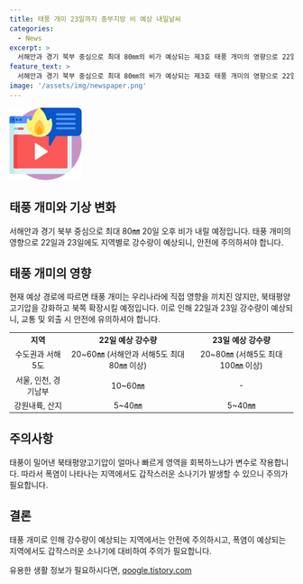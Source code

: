 ```yaml
---
title: 태풍 개미 23일까지 중부지방 비 예상 내일날씨
categories:
  - News
excerpt: >
  서해안과 경기 북부 중심으로 최대 80㎜의 비가 예상되는 제3호 태풍 개미의 영향으로 22일 새벽부터 비가 시작되며, 23일에는 경기북부와 서해5도에 20~80㎜의 강수량이 예상된다. 또한, 태풍이 통과한 이후 장마가 소강상태를 보일 전망이지만, 정체전선이 다시 남하해 중부지방 등에 비를 뿌릴 가능성이 있어 유의해야 한다. 또한, 폭염특보가 내려진 지역에서도 소나기가 쏟아질 수 있으니 주의가 필요하다.
feature_text: >
  서해안과 경기 북부 중심으로 최대 80㎜의 비가 예상되는 제3호 태풍 개미의 영향으로 22일 새벽부터 비가 시작되며, 23일에는 경기북부와 서해5도에 20~80㎜의 강수량이 예상된다. 또한, 태풍이 통과한 이후 장마가 소강상태를 보일 전망이지만, 정체전선이 다시 남하해 중부지방 등에 비를 뿌릴 가능성이 있어 유의해야 한다. 또한, 폭염특보가 내려진 지역에서도 소나기가 쏟아질 수 있으니 주의가 필요하다.
image: '/assets/img/newspaper.png'
---
```


<p><img src="/assets/img/news.png" alt="rentncar 속보" /></p>

<h2 data-ke-size="size26">태풍 개미와 기상 변화</h2>

<p data-ke-size="size16">서해안과 경기 북부 중심으로 최대 80㎜ 20일 오후 비가 내릴 예정입니다. 태풍 개미의 영향으로 22일과 23일에도 지역별로 강수량이 예상되니, 안전에 주의하셔야 합니다.</p>

<h2 data-ke-size="size24">태풍 개미의 영향</h2>

<p data-ke-size="size16">현재 예상 경로에 따르면 태풍 개미는 우리나라에 직접 영향을 끼치진 않지만, 북태평양고기압을 강화하고 북쪽 확장시킬 예정입니다. 이로 인해 22일과 23일 강수량이 예상되니, 교통 및 외출 시 안전에 유의하셔야 합니다.</p>

<table>
  <tr>
    <td style="text-align: center; height: 17px;"><b>지역</b></td>
    <td style="text-align: center; height: 17px;"><b>22일 예상 강수량</b></td>
    <td style="text-align: center; height: 17px;"><b>23일 예상 강수량</b></td>
  </tr>
  <tr>
    <td style="text-align: center; height: 17px;">수도권과 서해5도</td>
    <td style="text-align: center; height: 17px;">20~60㎜ (서해안과 서해5도 최대 80㎜ 이상)</td>
    <td style="text-align: center; height: 17px;">20~80㎜ (서해5도 최대 100㎜ 이상)</td>
  <tr>
  <tr>
    <td style="text-align: center; height: 17px;">서울, 인천, 경기남부</td>
    <td style="text-align: center; height: 17px;">10~60㎜</td>
    <td style="text-align: center; height: 17px;">-</td>
  <tr>
  <tr>
    <td style="text-align: center; height: 17px;">강원내륙, 산지</td>
    <td style="text-align: center; height: 17px;">5~40㎜</td>
    <td style="text-align: center; height: 17px;">5~40㎜</td>
  <tr>
</table>

<h2 data-ke-size="size24">주의사항</h2>

<p data-ke-size="size16">태풍이 밀어낸 북태평양고기압이 얼마나 빠르게 영역을 회복하느냐가 변수로 작용합니다. 따라서 폭염이 나타나는 지역에서도 갑작스러운 소나기가 발생할 수 있으니 주의가 필요합니다.</p>

<h2 data-ke-size="size24">결론</h2>

<p data-ke-size="size16">태풍 개미로 인해 강수량이 예상되는 지역에서는 안전에 주의하시고, 폭염이 예상되는 지역에서도 갑작스러운 소나기에 대비하여 주의가 필요합니다.</p>
유용한 생활 정보가 필요하시다면, <a href="https://qoogle.tistory.com" rel="dofollow">qoogle.tistory.com</a>


